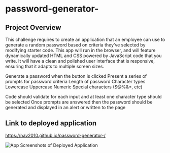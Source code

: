 # password-generator-

## Project Overview
This  challenge requires  to create an application that an employee can use to generate a random password based on criteria they’ve selected by modifying starter code. This app will run in the browser, and will feature dynamically updated HTML and CSS powered by JavaScript code that you write. It will have a clean and polished user interface that is responsive, ensuring that it adapts to multiple screen sizes.

 Generate a password when the button is clicked
 Present a series of prompts for password criteria
 Length of password
 Character types
Lowercase
 Uppercase
Numeric
Special characters ($@%&*, etc)


 Code should validate for each input and at least one character type should be selected Once prompts are answered then the password should be generated and displayed in an alert or written to the page


 ## Link to deployed application
 
  https://nav2010.github.io/password-generator-/

 ![App Screenshots of Deployed Application](https://via.placeholder.com/468x300?text=App+Screenshot+Here)